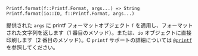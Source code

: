 ```
Printf.format(f::Printf.Format, args...) => String
Printf.format(io::IO, f::Printf.Format, args...)
```

提供された `args` に printf フォーマットオブジェクト `f` を適用し、フォーマットされた文字列を返します（1 番目のメソッド）。または、`io` オブジェクトに直接印刷します（2 番目のメソッド）。C `printf` サポートの詳細については [`@printf`](@ref) を参照してください。

